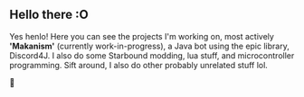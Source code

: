 ## Hello there :O

Yes henlo! Here you can see the projects I'm working on, most actively **'Makanism'** (currently work-in-progress), a Java bot using the epic library, Discord4J.
I also do some Starbound modding, lua stuff, and microcontroller programming. Sift around, I also do other probably unrelated stuff lol.

:eyes:

